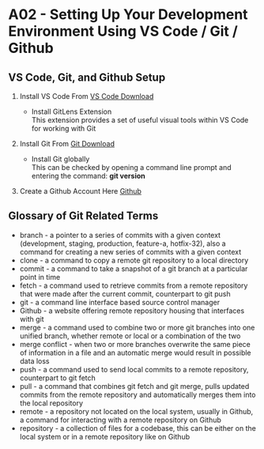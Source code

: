 # A02 - Setting Up Your Development Environment Using VS Code / Git / Github

## VS Code, Git, and Github Setup

1. Install VS Code From [VS Code Download](https://code.visualstudio.com/Download)
    - Install GitLens Extension<br>
      This extension provides a set of useful visual tools within VS Code for working with Git

2. Install Git From [Git Download](https://git-scm.com/)
    - Install Git globally<br>
      This can be checked by opening a command line prompt and entering the command: <b>git version</b>

3. Create a Github Account Here [Github](https://github.com)

## Glossary of Git Related Terms

 - branch - a pointer to a series of commits with a given context (development, staging, production, feature-a, hotfix-32), also a command for creating a new series of commits with a given context
 - clone - a command to copy a remote git repository to a local directory
 - commit - a command to take a snapshot of a git branch at a particular point in time
 - fetch - a command used to retrieve commits from a remote repository that were made after the current commit, counterpart to git push
 - git - a command line interface based source control manager
 - Github - a website offering remote repository housing that interfaces with git
 - merge - a command used to combine two or more git branches into one unified branch, whether remote or local or a combination of the two
 - merge conflict - when two or more branches overwrite the same piece of information in a file and an automatic merge would result in possible data loss
 - push - a command used to send local commits to a remote repository, counterpart to git fetch
 - pull - a command that combines git fetch and git merge, pulls updated commits from the remote repository and automatically merges them into the local repository
 - remote - a repository not located on the local system, usually in Github, a command for interacting with a remote repository on Github
 - repository - a collection of files for a codebase, this can be either on the local system or in a remote repository like on Github